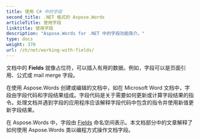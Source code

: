 ```yaml
---
title: 使用 C# 中的字段
second_title: .NET 格式的 Aspose.Words
articleTitle: 使用字段
linktitle: 使用字段
description: "Aspose.Words for .NET 中的字段功能简介。"
type: docs
weight: 370
url: /zh/net/working-with-fields/
---
```


文档中的 **Fields** 就像占位符，可以插入有用的数据。例如，字段可以是页面引用、公式或 mail merge 字段。

在使用 Aspose.Words 创建或编辑的文档中，如在 Microsoft Word 文档中，字段由字段代码和字段结果组成。字段代码是关于需要如何更新或计算字段结果的指令。处理文档并遇到字段的应用程序应该解释字段代码中包含的指令并使用新值更新字段结果。

在 Aspose.Words 中，字段由 [Fields](https://reference.aspose.com/words/zh/net/aspose.words.fields/) 命名空间表示。本文档部分中的文章解释了如何使用 Aspose.Words 类以编程方式操作文档字段。